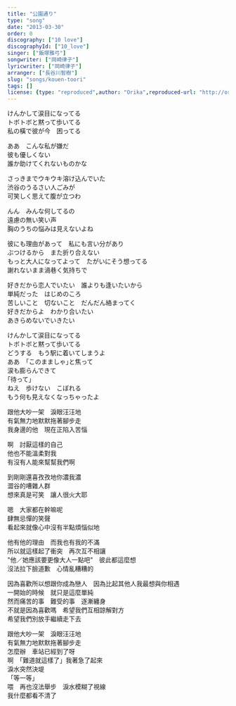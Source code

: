 ```yaml
---
title: "公園通り"
type: "song"
date: "2013-03-30"
order: 0
discography: ["10 love"]
discographyId: ["10_love"]
singer: ["飯塚雅弓"]
songwriter: ["岡崎律子"]
lyricwriter: ["岡崎律子"]
arranger: ["長谷川智樹"]
slug: "songs/kouen-toori"
tags: []
license: {type: "reproduced",author: "Orika",reproduced-url: "http://orikamushi.myweb.hinet.net",reproduced-website: "織歌蟲"}
---
```


けんかして涙目になってる   
トボトボと黙って歩いてる   
私の橫で彼が今　困ってる   
  
ああ　こんな私が嫌だ   
彼も優しくない   
誰か助けてくれないものかな   
  
さっきまでウキウキ溶け込んでいた   
渋谷のうるさい人ごみが   
可笑しく思えて腹が立つわ   
  
んん　みんな何してるの   
遠慮の無い笑い声   
胸のうちの悩みは見えないよね   
  
彼にも理由があって　私にも言い分があり   
ぶつけるから　また折り合えない   
もっと大人になってよって　たがいにそう想ってる   
謝れないまま渦巷く気持ちで   
  
好きだから恋人でいたい　誰よりも逢いたいから   
単純だった　はじめのころ   
苦しいこと　切ないこと　だんだん絡まってく   
好きだからよ　わかり合いたい   
あきらめないでいきたい   
  
けんかして涙目になってる   
トボトボと黙って歩いてる   
どうする　もう駅に着いてしまうよ   
ああ　｢このまましゃ｣と焦って   
涙も膨らんできて   
｢待って｣   
ねえ　歩けない　こぼれる   
もう何も見えなくなっちゃったよ  
  
跟他大吵一架　淚眼汪汪地  
有氣無力地默默拖著腳步走  
我身邊的他　現在正陷入苦惱  
  
啊　討厭這樣的自己  
他也不能溫柔對我  
有沒有人能來幫幫我們啊  
  
到剛剛還喜孜孜地你濃我濃  
澀谷的嘈雜人群  
想來真是可笑　讓人很火大耶  
  
嗯　大家都在幹嘛呢  
肆無忌憚的笑聲  
看起來就像心中沒有半點煩惱似地  
  
他有他的理由　而我也有我的不滿  
所以就這樣起了衝突　再次互不相讓  
"他／她應該要更像大人一點吧"　彼此都這麼想  
沒法拉下臉道歉　心情亂糟糟的  
  
因為喜歡所以想跟你成為戀人　因為比起其他人我最想與你相遇  
一開始的時候　就只是這麼單純  
然而痛苦的事　難受的事　逐漸纏身  
不就是因為喜歡嗎　希望我們互相諒解對方  
希望我們別放手繼續走下去  
  
跟他大吵一架　淚眼汪汪地  
有氣無力地默默拖著腳步走  
怎麼辦　車站已經到了呀  
啊　「難道就這樣了」我著急了起來  
淚水突然決堤  
「等一等」   
喂　再也沒法舉步　淚水模糊了視線  
我什麼都看不清了
